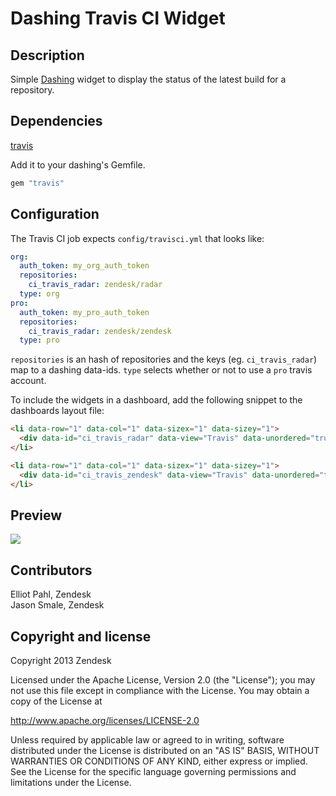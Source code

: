 # Dashing Travis CI Widget

## Description

Simple [Dashing](http://shopify.github.com/dashing) widget to display the
status of the latest build for a repository.

## Dependencies

[travis](https://github.com/travis-ci/travis)

Add it to your dashing's Gemfile.

```ruby
gem "travis"
```

## Configuration

The Travis CI job expects `config/travisci.yml` that looks like:

```yaml
org:
  auth_token: my_org_auth_token
  repositories:
    ci_travis_radar: zendesk/radar
  type: org
pro:
  auth_token: my_pro_auth_token
  repositories:
    ci_travis_radar: zendesk/zendesk
  type: pro
```

`repositories` is an hash of repositories and the keys (eg. `ci_travis_radar`) map to a dashing data-ids.  `type` selects whether or not to use a `pro` travis account.

To include the widgets in a dashboard, add the following snippet to the
dashboards layout file:

```html
<li data-row="1" data-col="1" data-sizex="1" data-sizey="1">
  <div data-id="ci_travis_radar" data-view="Travis" data-unordered="true" data-title="Radar"></div>
</li>

<li data-row="1" data-col="1" data-sizex="1" data-sizey="1">
  <div data-id="ci_travis_zendesk" data-view="Travis" data-unordered="true" data-title="Zendesk"></div>
</li>
```

## Preview

![](https://www.evernote.com/shard/s37/sh/ca6c7a9a-a664-4886-aa6c-8c7f4dfc4ba2/79e5b1ca919fb07430a7ff0ad3fc3d10/res/f72c70b4-390d-4c7d-9e4c-e4cf31dad9ec/skitch.png)

## Contributors

Elliot Pahl, Zendesk  
Jason Smale, Zendesk

## Copyright and license

Copyright 2013 Zendesk

Licensed under the Apache License, Version 2.0 (the "License"); you may not
use this file except in compliance with the License.
You may obtain a copy of the License at

http://www.apache.org/licenses/LICENSE-2.0

Unless required by applicable law or agreed to in writing, software
distributed under the License is distributed on an "AS IS" BASIS, WITHOUT
WARRANTIES OR CONDITIONS OF ANY KIND, either express or implied. See the
License for the specific language governing permissions and limitations under
the License.
